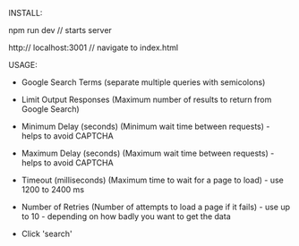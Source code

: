 INSTALL:

npm run dev // starts server

http:// localhost:3001 // navigate to index.html


USAGE:
- Google Search Terms (separate multiple queries with semicolons)
- Limit Output Responses (Maximum number of results to return from Google Search)

- Minimum Delay (seconds) (Minimum wait time between requests) - helps to avoid CAPTCHA 
- Maximum Delay (seconds) (Maximum wait time between requests) - helps to avoid CAPTCHA 

- Timeout (milliseconds) (Maximum time to wait for a page to load) - use 1200 to 2400 ms
- Number of Retries (Number of attempts to load a page if it fails) - use up to 10 - depending on how badly you want to get the data

- Click 'search'

